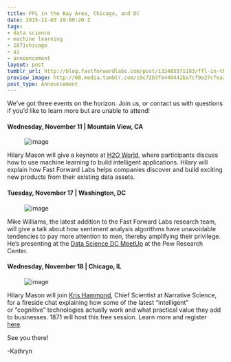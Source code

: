 ```yaml
---
title: FFL in the Bay Area, Chicago, and DC
date: 2015-11-03 19:00:20 Z
tags:
- data science
- machine learning
- 1871chicago
- ai
- announcement
layout: post
tumblr_url: http://blog.fastforwardlabs.com/post/132485571183/ffl-in-the-bay-area-chicago-and-dc
preview_image: http://68.media.tumblr.com/c9c72b3fe440442ba7cf9e27cfea2f9e/tumblr_inline_nx954t5Jfv1ta78fg_540.png
post_type: Announcement
---
```


<p>We’ve got three events on the horizon. Join us, or contact us with questions if you’d like to learn more but are unable to attend!</p>

#### Wednesday, November 11 | Mountain View, CA

<figure data-orig-height="54" data-orig-width="206"><img src="http://68.media.tumblr.com/7b47603c9a4f30fd1cc6ec481edeb6ef/tumblr_inline_nx961zpshy1ta78fg_540.png" data-orig-height="54" data-orig-width="206" alt="image"/></figure><p>Hilary Mason will give a keynote at <a href="http://h2oworld.h2o.ai/index.html">H2O World</a>, where participants discuss how to use machine learning to build intelligent applications. Hilary will explain how Fast Forward Labs helps companies discover and build exciting new products from their existing data assets. </p>

#### Tuesday, November 17 | Washington, DC

<figure data-orig-height="175" data-orig-width="194"><img src="http://68.media.tumblr.com/0ad491f7e648426d425f9b786e448b56/tumblr_inline_nx95u9FMzs1ta78fg_540.png" data-orig-height="175" data-orig-width="194" alt="image"/></figure><p>Mike Williams, the latest addition to the Fast Forward Labs research team, will give a talk about how sentiment analysis algorithms have unavoidable tendencies to pay more attention to men, thereby amplifying their privilege. He’s presenting at the <a href="http://www.meetup.com/Data-Science-DC/events/226358392/">Data Science DC MeetUp</a> at the Pew Research Center.</p>

#### Wednesday, November 18 | Chicago, IL

<figure class="tmblr-full" data-orig-height="136" data-orig-width="586"><img src="http://68.media.tumblr.com/c9c72b3fe440442ba7cf9e27cfea2f9e/tumblr_inline_nx954t5Jfv1ta78fg_540.png" data-orig-height="136" data-orig-width="586" alt="image"/></figure><p>Hilary Mason will join <a href="https://www.narrativescience.com/kris-hammond">Kris Hammond</a>, Chief Scientist at Narrative Science, for a fireside chat explaining how some of the latest “intelligent” or “cognitive” technologies actually work and what practical value they add to businesses. 1871 will host this free session. Learn more and register <a href="https://www.eventbrite.com/e/technology-explained-tickets-19047620947">here</a>. </p><p>See you there!</p><p>-Kathryn</p>
